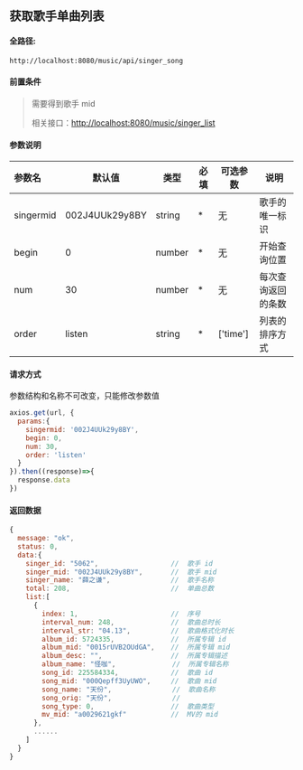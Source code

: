 ## 获取歌手单曲列表

#### 全路径:

```
http://localhost:8080/music/api/singer_song
```

#### 前置条件

> 需要得到歌手 mid    
>
> 相关接口：[http://localhost:8080/music/singer_list](https://github.com/JooZh/music-api-for-qq/blob/master/docs/singer_list.md)

#### 参数说明

| 参数名    | 默认值         | 类型   | 必填 | 可选参数 | 说明               |
| :-------- | -------------- | ------ | ---- | -------- | ------------------ |
| singermid | 002J4UUk29y8BY | string | *    | 无       | 歌手的唯一标识     |
| begin     | 0              | number | *    | 无       | 开始查询位置       |
| num       | 30             | number | *    | 无       | 每次查询返回的条数 |
| order     | listen         | string | *    | ['time'] | 列表的排序方式     |

#### 请求方式

参数结构和名称不可改变，只能修改参数值

```js
axios.get(url, {
  params:{
    singermid: '002J4UUk29y8BY',
    begin: 0,
    num: 30,
    order: 'listen'
  }
}).then((response)=>{
  response.data
})
```

#### 返回数据

```js
{
  message: "ok",
  status: 0,
  data:{
    singer_id: "5062",                  //  歌手 id
    singer_mid: "002J4UUk29y8BY",       //  歌手 mid 
    singer_name: "薛之谦",               //  歌手名称
    total: 208,                         //  单曲总数
    list:[
      {
        index: 1,                       //  序号
        interval_num: 248,              //  歌曲总时长
        interval_str: "04.13",          //  歌曲格式化时长
        album_id: 5724335,              //  所属专辑 id
        album_mid: "0015rUVB2OUdGA",    //  所属专辑 mid
        album_desc: "",                 //  所属专辑描述
        album_name: "怪咖",              //  所属专辑名称
        song_id: 225584334,             //  歌曲 id
        song_mid: "000Qepff3UyUWO",     //  歌曲 mid
        song_name: "天份",               //  歌曲名称
        song_orig: "天份",               //  
        song_type: 0,                   //  歌曲类型
        mv_mid: "a0029621gkf"           //  MV的 mid
      },
      ......
    ]
  }
}
```

